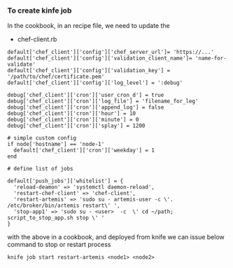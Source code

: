 ### To create kinfe job

In the cookbook, in an recipe file, we need to update the 

- chef-client.rb

```
default['chef_client']['config']['chef_server_url']= 'https://...'
default['chef_client']['config']['validation_client_name']= 'name-for-validate'
default['chef_client']['config']['validation_key'] = '/path/to/chef/certificate.pem'
default['chef_client']['config']['log_level'] = ':debug'

debug['chef_client']['cron']['user_cron_d'] = true
debug['chef_client']['cron']['log_file'] = 'filename_for_leg'
debug['chef_client']['cron']['append_log'] = false
debug['chef_client']['cron']['hour'] = 10
debug['chef_client']['cron']['minute'] = 0
debug['chef_client']['cron']['splay'] = 1200

# simple custom config
if node['hostname'] == 'node-1'
  default['chef_client']['cron']['weekday'] = 1
end

# define list of jobs

default['push_jobs']['whitelist'] = {
  'reload-deamon' => 'systemctl daemon-reload',
  'restart-chef-client' => 'chef-client',
  'restart-artemis' => 'sudo su - artemis-user -c \'. /etc/broker/bin/artemis restart\' ',
  'stop-app1' => 'sudo su - <user>  -c  \' cd ~/path; script_to_stop_app.sh stop \' '
}

```

with the above in a cookbook, and deployed from knife we can issue below command to stop or restart process

```
knife job start restart-artemis <node1> <node2>
```
